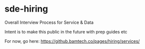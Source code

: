 # sde-hiring
Overall Interview Process for Service &amp; Data

Intent is to make this public in the future with prep guides etc

For now, go here: https://github.bamtech.co/pages/hiring/services/
